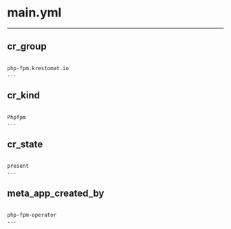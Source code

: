 



# main.yml

---
## cr_group

```

php-fpm.krestomat.io
...

```
## cr_kind

```

Phpfpm
...

```
## cr_state

```

present
...

```
## meta_app_created_by

```

php-fpm-operator
...

```